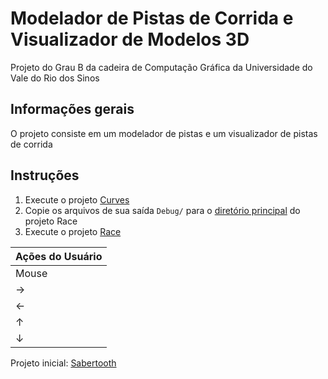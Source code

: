 # Modelador de Pistas de Corrida e Visualizador de Modelos 3D 

Projeto do Grau B da cadeira de Computação Gráfica da Universidade do Vale do Rio dos Sinos

## Informações gerais

O projeto consiste em um modelador de pistas e um visualizador de pistas de corrida

## Instruções

1. Execute o projeto [Curves](https://github.com/augustoaccorsi/computacao-grafica-gb/tree/master/Curves)
2. Copie os arquivos de sua saída `Debug/` para o [diretório principal](https://github.com/augustoaccorsi/computacao-grafica-gb/tree/master/Race/Sabertooth) do projeto Race
3. Execute o projeto [Race](https://github.com/augustoaccorsi/computacao-grafica-gb/tree/master/Race)


|              Ações do Usuário              |
|--------------------------------------------|
| Mouse | Movimentação da câmera             |
| →     | Rotaciona a câmera para a direita  |
| ←     | Rotaciona a câmera para a esquerda |
| ↑     | Zoom in                            |
| ↓     | Zoom out                           |


Projeto inicial: [Sabertooth](https://github.com/RafaelFreita/Sabertooth)